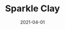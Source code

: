 ---
description: "Pattern%3A%20Sparkle%20%7C%20Color%3A%20Clay%20%7C%20Width%3A%2054%u201D%20%7C%20Content%3A%20100%25%20Polyester%20%7C%20Abrasion%3A%2095%2C000%20Double%20Rubs%20-%20Wyzenbeek%20Method%20%7C%20Repeat%3A%20N/A%20%7C%20Finish%3A%20Endurepel%20soil%20and%20stain%20finish%20available%20for%2025%20yard%20minimum%20%7C%20Flammability%3A%20NFPA%20260%2C%20UFAC%20Class%201%2C%20CAL%20117%20%7C%20Applications%3A%20Contract%20/%20Hospitality%2C%20Residential%20%7C%20"
tags: 
  - "Lark Fontaine"
  - "Sparkle"
  - "Textiles"
image_primary: "img/Sparkle_Clay_large.jpg"
href: "https://www.larkfontaine.com/collections/textiles/products/sparkle-clay"
designer: "Lark Fontaine"
title: "Sparkle Clay"
category: "Textiles"
subtitle: ""
manufacturer: "Lark Fontaine"
slug: "/manufacturers/lark-fontaine/textiles/lark-fontaine-sparkle-clay"
date: "2021-04-01"
---